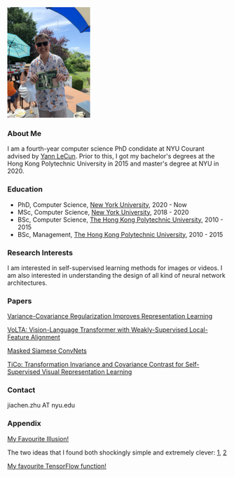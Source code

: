 <img src="yann_computer.jpg" data-canonical-src="yann_computer.jpg" width="189" height="252" />

### About Me
I am a fourth-year computer science PhD condidate at NYU Courant advised by [Yann LeCun](http://yann.lecun.com/). Prior to this, I got my bachelor's degrees at the Hong Kong Polytechnic University in 2015 and master's degree at NYU in 2020.

### Education
- PhD, Computer Science, [New York University](https://cs.nyu.edu/home/index.html), 2020 - Now
- MSc, Computer Science, [New York University](https://cs.nyu.edu/home/index.html), 2018 - 2020
- BSc, Computer Science, [The Hong Kong Polytechnic University](https://www.comp.polyu.edu.hk/), 2010 - 2015
- BSc, Management, [The Hong Kong Polytechnic University](https://mm.polyu.edu.hk/), 2010 - 2015

### Research Interests
I am interested in self-supervised learning methods for images or videos. I am also interested in understanding the design of all kind of neural network architectures.

### Papers
[Variance-Covariance Regularization Improves Representation Learning](https://arxiv.org/abs/2306.13292)

[VoLTA: Vision-Language Transformer with Weakly-Supervised Local-Feature Alignment](https://arxiv.org/abs/2210.04135)

[Masked Siamese ConvNets](https://arxiv.org/abs/2206.07700)

[TiCo: Transformation Invariance and Covariance Contrast for Self-Supervised Visual Representation Learning](https://arxiv.org/abs/2206.10698)

### Contact
jiachen.zhu AT nyu.edu

### Appendix
[My Favourite Illusion!](http://illusionoftheyear.com/2009/05/the-illusion-of-sex/)

The two ideas that I found both shockingly simple and extremely clever: [1](https://en.wikipedia.org/wiki/Merton_model), [2](https://en.wikipedia.org/wiki/Convolutional_neural_network)

[My favourite TensorFlow function!](https://jiachenzhu.github.io/404.html)
